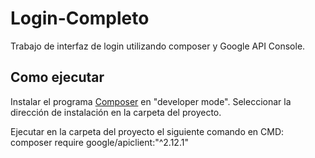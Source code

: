 # Login-Completo

Trabajo de interfaz de login utilizando composer y Google API Console.

## Como ejecutar 

  Instalar el programa [Composer](https://getcomposer.org/Composer-Setup.exe) en "developer mode". 
  Seleccionar la dirección de instalación en la carpeta del proyecto.
  
  Ejecutar en la carpeta del proyecto el siguiente comando en CMD:
    composer require google/apiclient:"^2.12.1"

